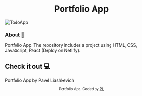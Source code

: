 <h1 align="center">Portfolio App</h1>

![TodoApp](https://github.com/PavelLiashkevich/Todoapp/assets/75558987/b49372e9-b4cc-442e-9da5-cf58942cb667)

### About 🔧

Portfolio App.
The repository includes a project using HTML, CSS, JavaScript, React (Deploy on Netlify).

## Check it out 💻

[Portfolio App by Pavel Liashkevich](https://portfolio-react-pavel.netlify.app/)

<div align="center">
<sub>Portfolio App. Coded by 
  <a href="https://www.linkedin.com/in/pavel-liashkevich/" target="_blank">PL</a>
  </a>
</div>
